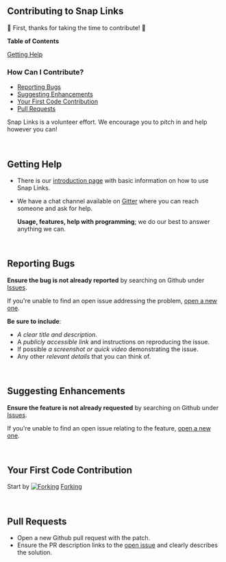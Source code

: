 ## Contributing to Snap Links

:clap: First, thanks for taking the time to contribute! :clap:

**Table of Contents**

[Getting Help](#getting-help)

### How Can I Contribute?
  * [Reporting Bugs](#reporting-bugs)
  * [Suggesting Enhancements](#suggesting-enhancements)
  * [Your First Code Contribution](#your-first-code-contribution)
  * [Pull Requests](#pull-requests)

Snap Links is a volunteer effort.  We encourage you to pitch in and help however you can!

&nbsp;
## Getting Help

* There is our [introduction page][IntroPage] with basic information on how to use Snap Links.

* We have a chat channel available on [Gitter][Gitter-Lobby] where you can reach someone and ask for help.

  **Usage, features, help with programming**; we do our best to answer anything we can.


&nbsp;
## Reporting Bugs
__Ensure the bug is not already reported__ by searching on Github under [Issues][GithubIssues].

If you're unable to find an open issue addressing the problem, [open a new one][GithubIssues].

__Be sure to include__:

  * *A clear title and description*.
  * A *publicly accessible link* and instructions on reproducing the issue.
  * If possible *a screenshot or quick video* demonstrating the issue.
  * Any other *relevant details* that you can think of.


&nbsp;
## Suggesting Enhancements
__Ensure the feature is not already requested__ by searching on Github under [Issues][GithubIssues].

If you're unable to find an open issue relating to the feature, [open a new one][GithubIssues].


&nbsp;
## Your First Code Contribution

Start by [![Forking][ForkIcon]][ForkRepo] [Forking][ForkRepo]

&nbsp;
## Pull Requests

  * Open a new Github pull request with the patch.
  * Ensure the PR description links to the [open issue][GithubIssues] and clearly describes the solution.


##


[Gitter-Lobby]: https://gitter.im/SnapLinks/Lobby
[GithubIssues]: ~/issues?q=is%3Aissue+is%3Aopen+sort%3Aupdated-desc
[IntroPage]: http://cpriest.github.io/SnapLinksPlus/welcome
[ForkIcon]: https://cdnjs.cloudflare.com/ajax/libs/octicons/4.4.0/svg/repo-forked.svg
[ForkRepo]: /tree/master#fork-destination-box
